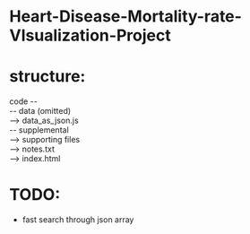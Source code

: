 # Heart-Disease-Mortality-rate-VIsualization-Project

# structure:
code -- <br />
      -- data (omitted) <br />
          --> data_as_json.js <br />
      -- supplemental <br />
          --> supporting files  <br />
      --> notes.txt <br />
      --> index.html <br />

# TODO:
* fast search through json array <DONE> <br />
